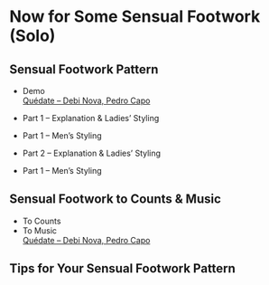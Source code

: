 # Now for Some Sensual Footwork (Solo)

## Sensual Footwork Pattern

* Demo
<br>[Quédate – Debi Nova, Pedro Capo](https://www.youtube.com/watch?v=ea0Vf7fsnVU)

* Part 1 – Explanation & Ladies’ Styling
* Part 1 – Men’s Styling
* Part 2 – Explanation & Ladies’ Styling
* Part 1 – Men’s Styling

## Sensual Footwork to Counts & Music

* To Counts
* To Music
<br>[Quédate – Debi Nova, Pedro Capo](https://www.youtube.com/watch?v=ea0Vf7fsnVU)

## Tips for Your Sensual Footwork Pattern
